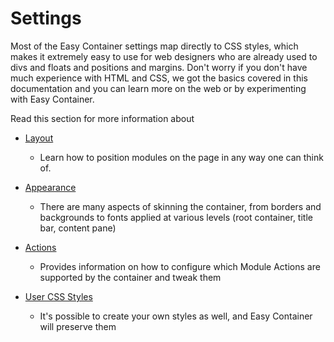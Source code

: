 # Settings

Most of the Easy Container settings map directly to CSS styles, which makes it extremely easy to use for web designers who are already used to divs and floats and positions and margins. Don't worry if you don't have much experience with HTML and CSS, we got the basics covered in this documentation and you can learn more on the web or by experimenting with Easy Container.

Read this section for more information about

* [Layout](\easy-container\settings\layout.html)
    * Learn how to position modules on the page in any way one can think of.
  
* [Appearance](\easy-container\settings\apperance.html)
    * There are many aspects of skinning the container, from borders and backgrounds to fonts applied at various levels (root container, title bar, content pane)

* [Actions](\easy-container\settings\actions.html)
    * Provides information on how to configure which Module Actions are supported by the container and tweak them

* [User CSS Styles](\easy-container\settings\user-css-styles.md)
    * It's possible to create your own styles as well, and Easy Container will preserve them
